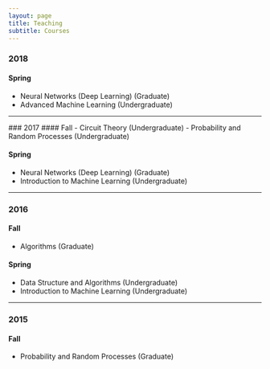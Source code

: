 ```yaml
---
layout: page
title: Teaching
subtitle: Courses
---
```


### 2018 
#### Spring
- Neural Networks (Deep Learning) (Graduate)
- Advanced Machine Learning (Undergraduate)

<hr>
### 2017
#### Fall
- Circuit Theory (Undergraduate) 
- Probability and Random Processes (Undergraduate)

#### Spring
- Neural Networks (Deep Learning) (Graduate)
- Introduction to Machine Learning (Undergraduate)

<hr>

### 2016
#### Fall
- Algorithms (Graduate)

#### Spring
- Data Structure and Algorithms (Undergraduate)
- Introduction to Machine Learning (Undergraduate)

<hr>

### 2015
#### Fall
- Probability and Random Processes (Graduate)


